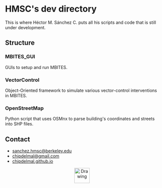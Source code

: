 # HMSC's dev directory

This is where Héctor M. Sánchez C. puts all his scripts and code that is still under development.

## Structure

### MBITES_GUI

GUIs to setup and run MBITES.

### VectorControl

Object-Oriented framework to simulate various vector-control interventions in MBITES.

### OpenStreetMap

Python script that uses OSMnx to parse building's coordinates and streets into SHP files.

## Contact

 * sanchez.hmsc@berkeley.edu
 * chipdelmal@gmail.com
 * [chipdelmal.github.io](chipdelmal.github.io)


<center>
  <img src="https://chipdelmal.github.io/images/mangoGuitar.jpg" alt="Drawing" style="width: 50px;" align="middle"/>
</center>
